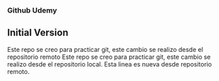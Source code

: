 ### Github Udemy

## Initial Version

Este repo se creo para practicar git, este cambio se realizo desde el repositorio remoto
Este repo se creo para practicar git, este cambio se realizo desde el repositorio local.
Esta linea es nueva desde repositorio remoto.
